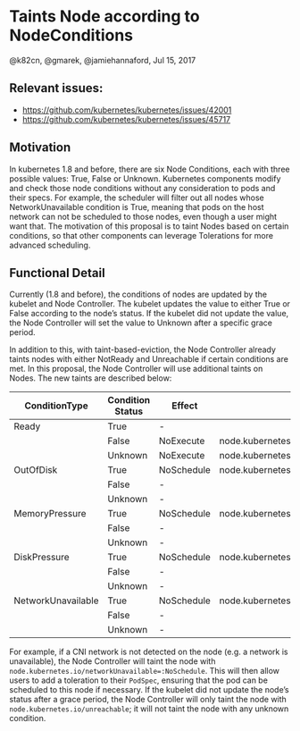 # Taints Node according to NodeConditions

@k82cn, @gmarek, @jamiehannaford,  Jul 15, 2017

## Relevant issues:

* https://github.com/kubernetes/kubernetes/issues/42001
* https://github.com/kubernetes/kubernetes/issues/45717

## Motivation
In kubernetes 1.8 and before, there are six Node Conditions, each with three possible values: True, False or Unknown. Kubernetes components modify and check those node conditions without any consideration to pods and their specs. For example, the scheduler will filter out all nodes whose NetworkUnavailable condition is True, meaning that pods on the host network can not be scheduled to those nodes, even though a user might want that.  The motivation of this proposal is to taint Nodes based on certain conditions, so that other components can leverage Tolerations for more advanced scheduling.

## Functional Detail
Currently (1.8 and before), the conditions of nodes are updated by the kubelet and Node Controller. The kubelet updates the value to either True or False according to the node’s status. If the kubelet did not update the value, the Node Controller will set the value to Unknown after a specific grace period.

In addition to this, with taint-based-eviction, the Node Controller already taints nodes with either NotReady and Unreachable if certain conditions are met. In this proposal, the Node Controller will use additional taints on Nodes. The new taints are described below:

| ConditionType      | Condition Status   |Effect        | Key      |
| ------------------ | ------------------ | ------------ | -------- |
|Ready               |True                | -            | |
|                    |False               | NoExecute    | node.kubernetes.io/notReady           |
|                    |Unknown             | NoExecute    | node.kubernetes.io/unreachable        |
|OutOfDisk           |True                | NoSchedule   | node.kubernetes.io/outOfDisk          |
|                    |False               | -            | |
|                    |Unknown             | -            | |
|MemoryPressure      |True                | NoSchedule   | node.kubernetes.io/memoryPressure     |
|                    |False               | -            | |
|                    |Unknown             | -            | |
|DiskPressure        |True                | NoSchedule   | node.kubernetes.io/diskPressure       |
|                    |False               | -            | |
|                    |Unknown             | -            | |
|NetworkUnavailable  |True                | NoSchedule   | node.kubernetes.io/networkUnavailable |
|                    |False               | -            | |
|                    |Unknown             | -            | |

For example, if a CNI network is not detected on the node (e.g. a network is unavailable), the Node Controller will taint the node with `node.kubernetes.io/networkUnavailable=:NoSchedule`. This will then allow users to add a toleration to their `PodSpec`, ensuring that the pod can be scheduled to this node if necessary. If the kubelet did not update the node’s status after a grace period, the Node Controller will only taint the node with `node.kubernetes.io/unreachable`; it will not taint the node with any unknown condition.

